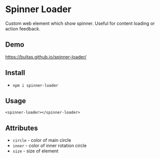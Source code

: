 # Spinner Loader

Custom web element which show spinner. Useful for content loading or action feedback.

## Demo

https://bultas.github.io/spinner-loader/

## Install

- `npm i spinner-loader`

## Usage

```
<spinner-loader></spinner-loader>
```

## Attributes

- `circle` - color of main circle
- `inner` - color of inner rotation circle
- `size` - size of element